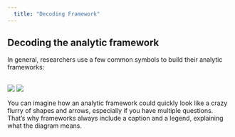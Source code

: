 ```yaml
---
  title: "Decoding Framework"
---
```



##    Decoding the analytic framework

In general, researchers use a few common symbols to build their analytic frameworks: <br><br>

<img src="{{site.baseurl}}/img/framework4.png">
<img src="{{site.baseurl}}/img/framework5.png">

<br>

You can imagine how an analytic framework could quickly look like a crazy flurry of shapes and arrows, especially if you have multiple questions. That’s why frameworks always include a caption and a legend, explaining what the diagram means. 
